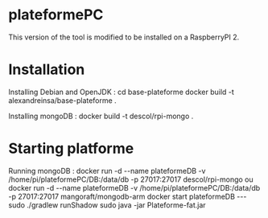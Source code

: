 # plateformePC

This version of the tool is modified to be installed on a RaspberryPI 2.


# Installation
 
Installing Debian and OpenJDK :
  cd base-plateforme
  docker build -t alexandreinsa/base-plateforme .

Installing mongoDB : 
  docker build -t descol/rpi-mongo .

# Starting platforme

Running mongoDB :
    docker run -d --name plateformeDB -v /home/pi/plateformePC/DB:/data/db -p 27017:27017 descol/rpi-mongo
  ou 
    docker run -d --name plateformeDB -v /home/pi/plateformePC/DB:/data/db -p 27017:27017 mangoraft/mongodb-arm
  docker start plateformeDB
  --- sudo ./gradlew runShadow
  sudo java -jar Plateforme-fat.jar 

